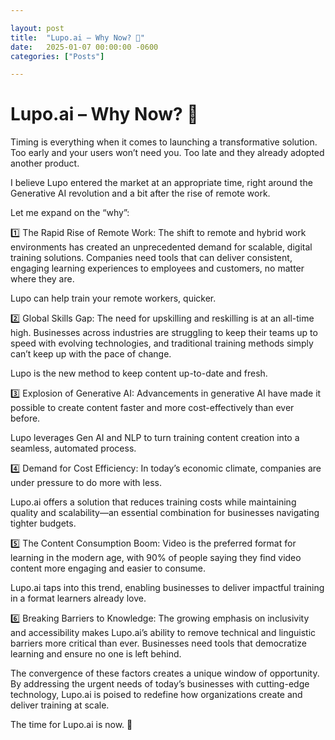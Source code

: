 ```yaml
---

layout: post
title:  "Lupo.ai – Why Now? 🚀"
date:   2025-01-07 00:00:00 -0600
categories: ["Posts"] 

---
```


# Lupo.ai – Why Now? 🚀

Timing is everything when it comes to launching a transformative solution. Too early and your users won’t need you. Too late and they already adopted another product.

I believe Lupo entered the market at an appropriate time, right around the Generative AI revolution and a bit after the rise of remote work.

Let me expand on the “why”:

1️⃣ The Rapid Rise of Remote Work: The shift to remote and hybrid work environments has created an unprecedented demand for scalable, digital training solutions. Companies need tools that can deliver consistent, engaging learning experiences to employees and customers, no matter where they are. 

Lupo can help train your remote workers, quicker.

2️⃣ Global Skills Gap: The need for upskilling and reskilling is at an all-time high. Businesses across industries are struggling to keep their teams up to speed with evolving technologies, and traditional training methods simply can’t keep up with the pace of change. 

Lupo is the new method to keep content up-to-date and fresh.

3️⃣ Explosion of Generative AI: Advancements in generative AI have made it possible to create content faster and more cost-effectively than ever before. 

Lupo leverages Gen AI and NLP to turn training content creation into a seamless, automated process.

4️⃣ Demand for Cost Efficiency: In today’s economic climate, companies are under pressure to do more with less. 

Lupo.ai offers a solution that reduces training costs while maintaining quality and scalability—an essential combination for businesses navigating tighter budgets. 

5️⃣ The Content Consumption Boom: Video is the preferred format for learning in the modern age, with 90% of people saying they find video content more engaging and easier to consume. 

Lupo.ai taps into this trend, enabling businesses to deliver impactful training in a format learners already love.

6️⃣ Breaking Barriers to Knowledge: The growing emphasis on inclusivity and accessibility makes Lupo.ai’s ability to remove technical and linguistic barriers more critical than ever. Businesses need tools that democratize learning and ensure no one is left behind.

The convergence of these factors creates a unique window of opportunity. By addressing the urgent needs of today’s businesses with cutting-edge technology, Lupo.ai is poised to redefine how organizations create and deliver training at scale.

The time for Lupo.ai is now. 🚀  